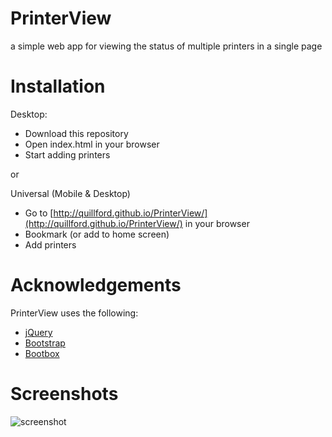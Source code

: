 # PrinterView
a simple web app for viewing the status of multiple printers in a single page

# Installation

Desktop:
* Download this repository
* Open index.html in your browser
* Start adding printers

or

Universal (Mobile & Desktop)
* Go to [http://quillford.github.io/PrinterView/](http://quillford.github.io/PrinterView/) in your browser
* Bookmark (or add to home screen)
* Add printers

# Acknowledgements
PrinterView uses the following:
* [jQuery](https://jquery.com/)
* [Bootstrap](http://getbootstrap.com/)
* [Bootbox](http://bootboxjs.com/)

# Screenshots
![screenshot](https://raw.githubusercontent.com/quillford/PrinterView/master/images/screenshots/screenshot1.png)
